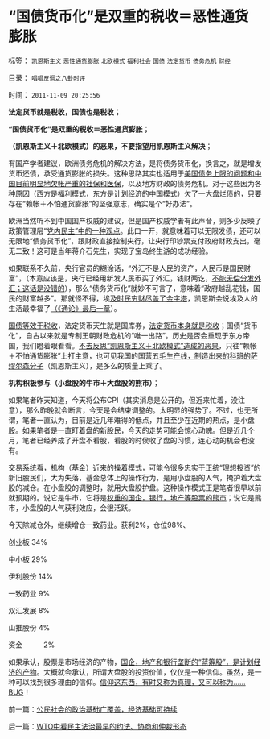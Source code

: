 # “国债货币化”是双重的税收＝恶性通货膨胀

标签： `凯恩斯主义` `恶性通货膨胀` `北欧模式` `福利社会` `国债` `法定货币` `债务危机` `财经` 

目录： `唱唱反调之八卦时评`

时间： `2011-11-09 20:25:56`

**法定货币就是税收，国债也是税收；**

**“国债货币化”是双重的税收＝恶性通货膨胀；**

**（凯恩斯主义＋北欧模式）的恶果，不要指望用凯恩斯主义解决**；

有国产学者建议，欧洲债务危机的解决方法，是将债务货币化，换言之，就是增发货币还债，承受通货膨胀的损失。这种思路其实也适用于[美国债务上限的问题和中国目前明显地欠帐严重的社保和医保](../../../2009/7/30/中美养老金保障在财政上的破产.md)，以及地方财政的债务危机。对于这些因为各种原因（西方是福利模式，东方是计划经济的中国模式）欠了一大盘烂债的，只要存在“赖帐＋不怕通货膨胀”的坚强意志，确实是个“好办法”。

欧洲当然听不到中国国产权威的建议，但是国产权威学者有此声音，则多少反映了政策管理层“[党内民主”中的一种观点](../../../2009/3/16/欣赏两会代表们的之无私代议.md)。此口一开，就意味着可以无限发债，还可以无限地“债务货币化”，跟财政直接控制央行，让央行印钞票支付政府财政支出，毫无二致！这可是当年蒋介石先生，实现了宝岛终生游的成功经验。

如果联系不久前，央行官员的糊涂话，“外汇不是人民的资产，人民币是国民财富”，（本意应该是，央行已经用新发人民币买了外汇，钱财两讫，[不能无偿分发外汇；这话是没错的](../../../2009/2/14/外汇不是钱，是物资！“分国企，分外汇”难言吉凶.md)），那么“债务货币化”就妙不可言了，意味着“政府越乱花钱，国民的财富越多”。那就怪不得，埃[及时民穷财尽盖了金字塔](../../../2010/4/28/中央集权令埃及帝国不到１００年就灭亡了！.md)，凯恩斯会说埃及人的生活最幸福了[（《通论》最后一章](../../../2011/6/6/凯恩斯《通论》混淆了生产者和消费者角色.md)）。

[国债等效于税收](../../../2011/10/12/李嘉图等效（国债＝税收）的实物税，古钱，国家征用，暴力拆迁.md)，法定货币天生就是国库券，[法定货币本身就是税收](../../../2011/10/12/法定货币就是税收；凯恩斯主义相当于无限制加税.md)；国债“货币化”，自古以来就是专制王朝财政危机的“唯一出路”。历史是否会重现于东方帝国，我们瞪着眼看看。[不去反思“凯恩斯主义＋北欧模式”造成的恶果](../../../2011/6/28/北欧模式不是经济学命题.md)，只往“赖帐＋不怕通货膨胀”上打主意，也可见我国的[国营五毛生产线，制造出来的科班的萨缪尔森分子](../../../2011/2/20/御用定制的萨缪尔森分子.md)（凯恩斯主义），是多么的质量上乘了。

**机构积极参与（小盘股的牛市＋大盘股的熊市）**；

如果笔者昨天知道，今天将公布CPI（其实消息是公开的，但近来忙着，没注意），那么昨晚就会断言，今天是会结束调整的。太明显的强势了。不过，也无所谓，笔者一直认为，目前是近几年难得的低点，并且至少在近期的热点，是小盘股。如果笔者是一直盯着盘的新股民，今天的走势可能会惊心动魄。但是近几个月，笔者已经养成了开盘不看股，看股的时侯收了盘的习惯，连心动的机会也没有。

交易系统看，机构（基金）近来的操着模式，可能令很多忠实于正统“理想投资”的新旧股民们，大为失落，基金总体上的操作行为，是用小盘股的人气，掩护着大盘股的减仓。在小盘股的调整时，就用大盘股护盘。这种操作模式正是笔者很早以前就预期的。说它是牛市，它将是[权重的国企，银行，地产等股票的熊市](../../../2011/4/7/银行地产和ST的逆反投资.md)；说它是熊市，小盘股的人气获利效应，会很活跃。

今天除减仓外，继续增仓一致药业。获利2%，仓位98%、

创业板 34%

中小板 29%

伊利股份 14%

一致药业 9%

双汇发展 8%

山推股份 4%

资金　　　2%

如果承认，股票是市场经济的产物，[国企，地产和银行垄断的“蓝筹股”，是计划经济的产物](../../../2011/1/18/大象有癌症，小猴扛大旗!.md)。大概就会承认，所谓大盘股的投资价值，仅仅是一种信仰。虽然，是一种可以找到很多理由的信仰。[信仰这东西，有时又称为真理，又可以称为……BUG](../../../2011/11/2/传染性BUG型精神病.md)！



前一篇：[公民社会的政治基础广覆盖，经济基础可持续](../../../2011/11/9/公民社会的政治基础广覆盖，经济基础可持续.md)

后一篇：[WTO中看民主法治最早的约法、协商和仲裁形态](../../../2011/11/10/WTO中看民主法治最早的约法、协商和仲裁形态.md)